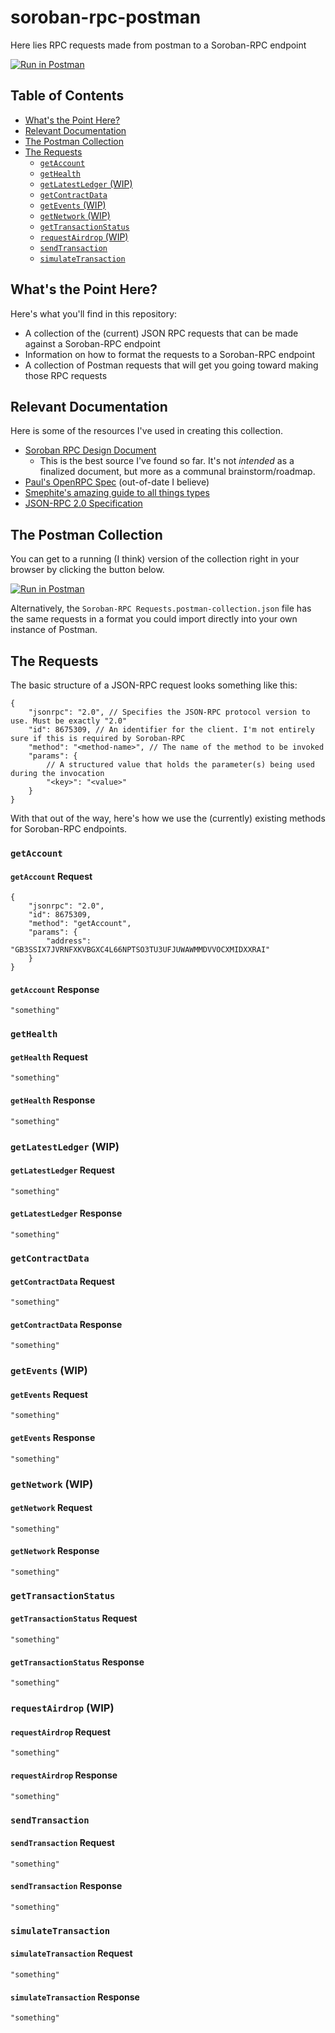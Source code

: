 # soroban-rpc-postman <!-- omit in toc -->

Here lies RPC requests made from postman to a Soroban-RPC endpoint

[![Run in Postman][pm-button]][pm-collection]

## Table of Contents <!-- omit in toc -->

- [What's the Point Here?](#whats-the-point-here)
- [Relevant Documentation](#relevant-documentation)
- [The Postman Collection](#the-postman-collection)
- [The Requests](#the-requests)
  - [`getAccount`](#getaccount)
  - [`getHealth`](#gethealth)
  - [`getLatestLedger` (WIP)](#getlatestledger-wip)
  - [`getContractData`](#getcontractdata)
  - [`getEvents` (WIP)](#getevents-wip)
  - [`getNetwork` (WIP)](#getnetwork-wip)
  - [`getTransactionStatus`](#gettransactionstatus)
  - [`requestAirdrop` (WIP)](#requestairdrop-wip)
  - [`sendTransaction`](#sendtransaction)
  - [`simulateTransaction`](#simulatetransaction)

## What's the Point Here?

Here's what you'll find in this repository:

- A collection of the (current) JSON RPC requests that can be made against a
  Soroban-RPC endpoint
- Information on how to format the requests to a Soroban-RPC endpoint
- A collection of Postman requests that will get you going toward making those
  RPC requests

## Relevant Documentation

Here is some of the resources I've used in creating this collection.

- [Soroban RPC Design Document][design-doc]
  - This is the best source I've found so far. It's not *intended* as a
    finalized document, but more as a communal brainstorm/roadmap.
- [Paul's OpenRPC Spec][paul-spec] (out-of-date I believe)
- [Smephite's amazing guide to all things types][smephite-guide]
- [JSON-RPC 2.0 Specification][jsonrpc-spec]

## The Postman Collection

You can get to a running (I think) version of the collection right in your
browser by clicking the button below.

[![Run in Postman][pm-button]][pm-collection]

Alternatively, the `Soroban-RPC Requests.postman-collection.json` file has the
same requests in a format you could import directly into your own instance of
Postman.

## The Requests

The basic structure of a JSON-RPC request looks something like this:

```json5
{
    "jsonrpc": "2.0", // Specifies the JSON-RPC protocol version to use. Must be exactly "2.0"
    "id": 8675309, // An identifier for the client. I'm not entirely sure if this is required by Soroban-RPC
    "method": "<method-name>", // The name of the method to be invoked
    "params": {
        // A structured value that holds the parameter(s) being used during the invocation
        "<key>": "<value>"
    }
}
```

With that out of the way, here's how we use the (currently) existing methods for
Soroban-RPC endpoints.

### `getAccount`

#### `getAccount` Request <!-- omit in toc -->

```json5
{
    "jsonrpc": "2.0",
    "id": 8675309,
    "method": "getAccount",
    "params": {
        "address": "GB3SSIX7JVRNFXKVBGXC4L66NPTSO3TU3UFJUWAWMMDVVOCXMIDXXRAI"
    }
}
```

#### `getAccount` Response <!-- omit in toc -->

```json5
"something"
```

### `getHealth`

#### `getHealth` Request <!-- omit in toc -->

```json5
"something"
```

#### `getHealth` Response <!-- omit in toc -->

```json5
"something"
```

### `getLatestLedger` (WIP)

#### `getLatestLedger` Request <!-- omit in toc -->

```json5
"something"
```

#### `getLatestLedger` Response <!-- omit in toc -->

```json5
"something"
```

### `getContractData`

#### `getContractData` Request <!-- omit in toc -->

```json5
"something"
```

#### `getContractData` Response <!-- omit in toc -->

```json5
"something"
```

### `getEvents` (WIP)

#### `getEvents` Request <!-- omit in toc -->

```json5
"something"
```

#### `getEvents` Response <!-- omit in toc -->

```json5
"something"
```

### `getNetwork` (WIP)

#### `getNetwork` Request <!-- omit in toc -->

```json5
"something"
```

#### `getNetwork` Response <!-- omit in toc -->

```json5
"something"
```

### `getTransactionStatus`

#### `getTransactionStatus` Request <!-- omit in toc -->

```json5
"something"
```

#### `getTransactionStatus` Response <!-- omit in toc -->

```json5
"something"
```

### `requestAirdrop` (WIP)

#### `requestAirdrop` Request <!-- omit in toc -->

```json5
"something"
```

#### `requestAirdrop` Response <!-- omit in toc -->

```json5
"something"
```

### `sendTransaction`

#### `sendTransaction` Request <!-- omit in toc -->

```json5
"something"
```

#### `sendTransaction` Response <!-- omit in toc -->

```json5
"something"
```

### `simulateTransaction`

#### `simulateTransaction` Request <!-- omit in toc -->

```json5
"something"
```

#### `simulateTransaction` Response <!-- omit in toc -->

```json5
"something"
```

[design-doc]: <https://docs.google.com/document/d/1TZUDgo_3zPz7TiPMMHVW_mtogjLyPL0plvzGMsxSz6A/edit#heading=h.ohr0vgpzoi7r>
[paul-spec]: <https://github.com/paulbellamy/soroban-docs/blob/soroban-rpc/soroban-rpc/openrpc.yaml>
[smephite-guide]: <https://gist.github.com/Smephite/09b40e842ef454effe4693e0d18246d7>
[jsonrpc-spec]: <https://www.jsonrpc.org/specification>
[pm-button]: <https://run.pstmn.io/button.svg>
[pm-collection]: <https://app.getpostman.com/run-collection/5352332-9ccf291a-944a-4037-8655-1d6c35d20cf8?action=collection%2Ffork&collection-url=entityId%3D5352332-9ccf291a-944a-4037-8655-1d6c35d20cf8%26entityType%3Dcollection%26workspaceId%3D0450a14f-82ac-4faf-8045-b7bcf89928b5>
